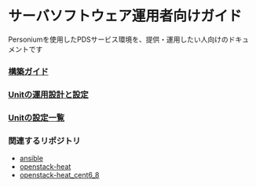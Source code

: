 # サーバソフトウェア運用者向けガイド

Personiumを使用したPDSサービス環境を、提供・運用したい人向けのドキュメントです

### [構築ガイド](./setup_ja.md)

### [Unitの運用設計と設定](./unit_operation_design.md)

### [Unitの設定一覧](./unit_config_list.md)

### 関連するリポジトリ
* [ansible](https://github.com/personium/ansible)
* [openstack-heat](https://github.com/personium/openstack-heat)
* [openstack-heat_cent6_8](https://github.com/personium/openstack-heat_cent6_8)
